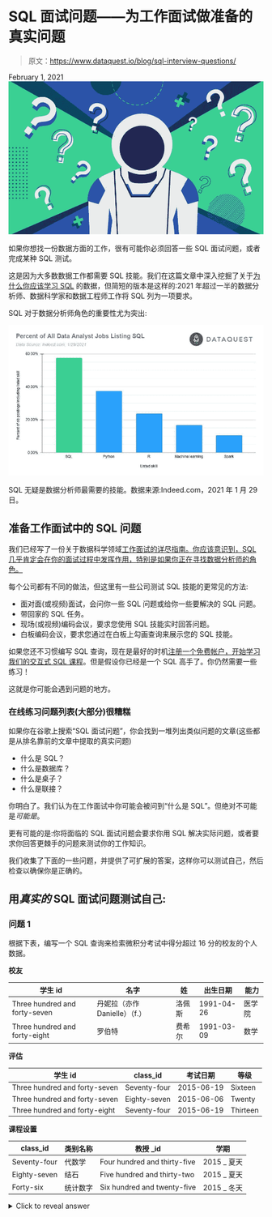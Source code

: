 # SQL 面试问题——为工作面试做准备的真实问题

> 原文：<https://www.dataquest.io/blog/sql-interview-questions/>

February 1, 2021![sql-interview-questions](img/2992625d1e8f094d04d9764891c0504d.png)

如果你想找一份数据方面的工作，很有可能你必须回答一些 SQL 面试问题，或者完成某种 SQL 测试。

这是因为大多数数据工作都需要 SQL 技能。我们在这篇文章中深入挖掘了关于[为什么你应该学习 SQL](https://www.dataquest.io/blog/why-sql-is-the-most-important-language-to-learn/) 的数据，但简短的版本是这样的:2021 年超过一半的数据分析师、数据科学家和数据工程师工作将 SQL 列为一项要求。

SQL 对于数据分析师角色的重要性尤为突出:



[![Skills listed in data analyst job posts, SQL is the most in-demand skill](img/50ae197dd89f5f5af629a26f955abeac.png "Data analyst job skills chart")](https://www.dataquest.io/wp-content/uploads/2021/01/Data-analyst-job-skills-chart.jpg)

SQL 无疑是数据分析师最需要的技能。数据来源:Indeed.com，2021 年 1 月 29 日。

## 准备工作面试中的 SQL 问题

我们已经写了一份关于数据科学领域[工作面试的详尽指南。你应该意识到，SQL 几乎肯定会在你的面试过程中发挥作用，特别是如果你正在寻找数据分析师的角色。](https://www.dataquest.io/blog/career-guide-data-science-job-interview/)

每个公司都有不同的做法，但这里有一些公司测试 SQL 技能的更常见的方法:

*   面对面(或视频)面试，会问你一些 SQL 问题或给你一些要解决的 SQL 问题。
*   带回家的 SQL 任务。
*   现场(或视频)编码会议，要求您使用 SQL 技能实时回答问题。
*   白板编码会议，要求您通过在白板上勾画查询来展示您的 SQL 技能。

如果您还不习惯编写 SQL 查询，现在是最好的时机[注册一个免费帐户，开始学习我们的交互式 SQL 课程](https://app.dataquest.io/signup?course=funds-sql-i&source=https://www.dataquest.io/blog/sql-interview-questions/)。但是假设你已经是一个 SQL 高手了。你仍然需要一些练习！

这就是你可能会遇到问题的地方。

### 在线练习问题列表(大部分)很糟糕

如果你在谷歌上搜索“SQL 面试问题”，你会找到一堆列出类似问题的文章(这些都是从排名靠前的文章中提取的真实问题)

*   什么是 SQL？
*   什么是数据库？
*   什么是桌子？
*   什么是联接？

你明白了。我们认为在工作面试中你可能会被问到“什么是 SQL”。但绝对不可能是*可能是*。

更有可能的是:你将面临的 SQL 面试问题会要求你用 SQL 解决实际问题，或者要求你回答更棘手的问题来测试你的工作知识。

我们收集了下面的一些问题，并提供了可扩展的答案，这样你可以测试自己，然后检查以确保你是正确的。

## 用*真实的* SQL 面试问题测试自己:

### 问题 1

根据下表，编写一个 SQL 查询来检索微积分考试中得分超过 16 分的校友的个人数据。

**校友**

| 学生 id | 名字 | 姓 | 出生日期 | 能力 |
| --- | --- | --- | --- | --- |
| Three hundred and forty-seven | 丹妮拉（亦作 Danielle）（f.） | 洛佩斯 | 1991-04-26 | 医学院 |
| Three hundred and forty-eight | 罗伯特 | 费希尔 | 1991-03-09 | 数学 |

**评估**

| 学生 id | class_id | 考试日期 | 等级 |
| --- | --- | --- | --- |
| Three hundred and forty-seven | Seventy-four | 2015-06-19 | Sixteen |
| Three hundred and forty-seven | Eighty-seven | 2015-06-06 | Twenty |
| Three hundred and forty-eight | Seventy-four | 2015-06-19 | Thirteen |

**课程设置**

| class_id | 类别名称 | 教授 _id | 学期 |
| --- | --- | --- | --- |
| Seventy-four | 代数学 | Four hundred and thirty-five | 2015 _ 夏天 |
| Eighty-seven | 结石 | Five hundred and thirty-two | 2015 _ 夏天 |
| Forty-six | 统计数字 | Six hundred and twenty-five | 2015 _ 冬天 |

<details><summary>Click to reveal answer</summary>

有几种可能的答案。这里有一个:

```
SELECT a.name, a.surname, a.birth_date, a.faculty
  FROM alumni AS a
 INNER JOIN evaluation AS e
       ON a.student_id=e.student_id
 INNER JOIN curricula AS c
       ON e.class_id = c.class_id
 WHERE c.class_name = 'calculus' AND e.grade>16;
```</details> 

### 问题 2

我们将使用`beverages`表。下面给出了它的前几行。

| 身份证明（identification） | 名字 | 发布年份 | 水果 _ 百分比 | 供稿 _ 作者 |
| --- | --- | --- | --- | --- |
| one | 嗡嗡声 | Two thousand and seven | Forty-five | 山姆·马龙 |
| Two | 令人愉快的 | Two thousand and eight | Forty-one | 山姆·马龙 |
| three | 尼斯（法国城市名） | Two thousand and fifteen | forty-two | 山姆·马龙 |

编写一个查询，只提取`fruit_pct`在`35`和`40`之间的饮料(包括两端)。

<details><summary>Click to reveal answer</summary>

有几种可能的答案。这里有一个:

```
SELECT *
  FROM beverages
 WHERE fruit_pct BETWEEN 35 AND 40;
```</details> 

### 问题 3

我们将再次使用饮料桌。下面给出了它的前几行。

| 身份证明（identification） | 名字 | 发布年份 | 水果 _ 百分比 | 供稿 _ 作者 |
| --- | --- | --- | --- | --- |
| one | 嗡嗡声 | Two thousand and seven | Forty-five | 山姆·马龙 |
| Two | 令人愉快的 | Two thousand and eight | Forty-one | 山姆·马龙 |
| three | 尼斯（法国城市名） | Two thousand and fifteen | forty-two | 山姆·马龙 |

编写一个查询，只提取贡献者只有一个名字的饮料

<details><summary>Click to reveal answer</summary>

有几种可能的答案。这里有一个:

```
SELECT *
  FROM beverages
 WHERE contributed_by NOT LIKE '% %';
```</details> 

### 问题 4

我们将再次使用`beverages`表。下面给出了它的前几行。

| 身份证明（identification） | 名字 | 发布年份 | 水果 _ 百分比 | 供稿 _ 作者 |
| --- | --- | --- | --- | --- |
| one | 嗡嗡声 | Two thousand and seven | Forty-five | 山姆·马龙 |
| Two | 令人愉快的 | Two thousand and eight | Forty-one | 山姆·马龙 |
| three | 尼斯（法国城市名） | Two thousand and fifteen | forty-two | 山姆·马龙 |

编写一个查询，按贡献者查找平均值`fruit_pct`，并按升序显示。

<details><summary>Click to reveal answer</summary>

有几种可能的答案。这里有一个:

```
SELECT contributed_by, AVG(fruit_pct) AS mean_fruit
  FROM beverages
 GROUP BY contributed_by
 ORDER BY mean_fruit;
```</details> 

### 问题 5

看看下面给出的查询:

```
SELECT column, AGG_FUNC(column_or_expression), …
  FROM a_table
 INNER JOIN some_table
       ON a_table.column = some_table.column
 WHERE a_condition
 GROUP BY column
HAVING some_condition
 ORDER BY column
 LIMIT 5;
```

SQL 以什么顺序运行子句？从下面的选项列表中选择正确的选项:

1.  `SELECT`、`FROM`、`WHERE`、`GROUP BY`
2.  `FROM`、`WHERE`、`HAVING`、`SELECT`、`LIMIT`
3.  `SELECT`、`FROM`、`INNER JOIN`，分组依据
4.  `FROM`、`SELECT`、`LIMIT`、`WHERE`

<details><summary>Click to reveal answer</summary>

正确选项是`2`。事情是这样的:

1.  SQL 引擎从表中获取数据(`FROM`和`INNER JOIN`)
2.  过滤它(`WHERE`)
3.  汇总数据(`GROUP BY`)
4.  过滤汇总数据(`HAVING`)
5.  选择要显示的列和表达式(`SELECT`)
6.  订单剩余数据(`ORDER BY`)
7.  限制结果(`LIMIT`)</details> 

### 问题 6

数据库表中索引的用途是什么？

<details><summary>Click to reveal answer</summary>

数据库表中索引的目的是提高查看该表数据的速度。标准的类比是，通过查看索引在书中查找某样东西(通常)比翻阅每一页直到找到我们想要的东西要快得多。</details> 

### 问题 7

以下查询产生了`my_table`的哪些行？给个描述性的回答。

```
SELECT *
  FROM my_table
 WHERE 1 = 1.0;
```

<details><summary>Click to reveal answer</summary>

它返回整个表，因为`1=1.0`总是计算为真。</details> 

### 问题 8

以下查询产生了`my_table`的哪些行？给个描述性的回答。

```
SELECT *
  FROM my_table
 WHERE NULL = NULL;
```

<details><summary>Click to reveal answer</summary>

它不返回任何行，因为根据定义，`NULL`不等于自身。</details> 

## SQL 面试准备的更多资源

随着时间的推移，我们会在列表中添加新的问题，但在此期间，这里有一些更有帮助的资源，供您在准备 SQL 面试问题时参考:

*   [我们可下载的 SQL 备忘单](https://www.dataquest.io/blog/sql-cheat-sheet/)
*   我们的 [SQL 课程](https://www.dataquest.io/path/sql-skills/)。我们的应用程序中还有交互式 SQL 练习题，可以让您进行更多的 SQL 练习。
*   [破解 SQL 面试](https://github.com/xoraus/CrackingTheSQLInterview)——Github 上一个很好的 SQL 面试问题和主题集合，比大多数列表有用得多。
*   另一个 Github repo 的面试问题表面上是从真实的 SQL 工作面试中提取的。

当然，不要忘了将这篇文章加入书签，因为我们会添加更多的 SQL 面试问题，供您随时测试自己！

### 用正确的方法学习 SQL！

*   编写真正的查询
*   使用真实数据
*   就在你的浏览器里！

当你可以 ***边做边学*** 的时候，为什么要被动的看视频讲座？

[Sign up & start learning!](https://app.dataquest.io/signup)

*布鲁诺·库尼亚写的 SQL 问题。*